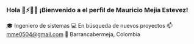 ### Hola 👋⚡🚀💚  ¡Bienvenido a el perfil de Mauricio Mejia Estevez!

🎓 Ingeniero de sistemas 
💻 En búsqueda de nuevos proyectos
📫 mme0504@gmail.com 
📌 Barrancabermeja, Colombia

<!--
**mauriciomejiae/mauriciomejiae** is a ✨ _special_ ✨ repository because its `README.md` (this file) appears on your GitHub profile.
-->
